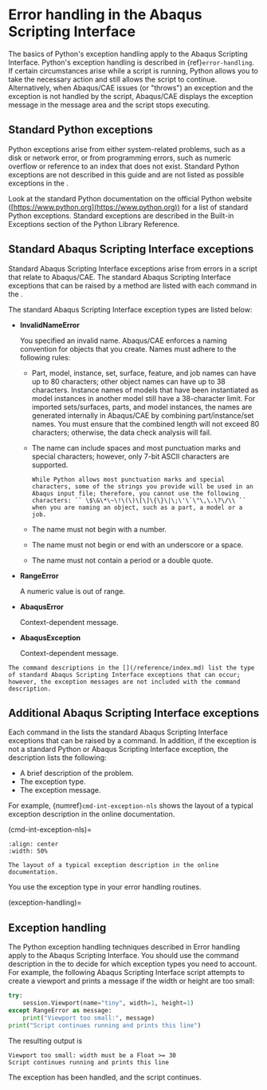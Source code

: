 # Error handling in the Abaqus Scripting Interface

The basics of Python's exception handling apply to the Abaqus Scripting Interface. Python's exception handling is described in {ref}`error-handling`. If certain circumstances arise while a script is running, Python allows you to take the necessary action and still allows the script to continue. Alternatively, when Abaqus/CAE issues (or "throws") an exception and the exception is not handled by the script, Abaqus/CAE displays the exception message in the message area and the script stops executing.

## Standard Python exceptions

Python exceptions arise from either system-related problems, such as a disk or network error, or from programming errors, such as numeric overflow or reference to an index that does not exist. Standard Python exceptions are not described in this guide and are not listed as possible exceptions in the [](/reference/index.md).

Look at the standard Python documentation on the official Python website ([https://www.python.org](https://www.python.org)) for a list of standard Python exceptions. Standard exceptions are described in the Built-in Exceptions section of the Python Library Reference.

## Standard Abaqus Scripting Interface exceptions

Standard Abaqus Scripting Interface exceptions arise from errors in a script that relate to Abaqus/CAE. The standard Abaqus Scripting Interface exceptions that can be raised by a method are listed with each command in the [](/reference/index.md).

The standard Abaqus Scripting Interface exception types are listed below:

- **InvalidNameError**

  You specified an invalid name. Abaqus/CAE enforces a naming convention for objects that you create. Names must adhere to the following rules:

  - Part, model, instance, set, surface, feature, and job names can have up to 80 characters; other object names can have up to 38 characters. Instance names of models that have been instantiated as model instances in another model still have a 38-character limit. For imported sets/surfaces, parts, and model instances, the names are generated internally in Abaqus/CAE by combining part/instance/set names. You must ensure that the combined length will not exceed 80 characters; otherwise, the data check analysis will fail.

  - The name can include spaces and most punctuation marks and special characters; however, only 7-bit ASCII characters are supported.

    ```{warning}
    While Python allows most punctuation marks and special characters, some of the strings you provide will be used in an Abaqus input file; therefore, you cannot use the following characters: `` \$\&\*\~\!\(\)\[\]\{\}\|\;\'\`\"\,\.\?\/\\ `` when you are naming an object, such as a part, a model or a job.
    ```

  - The name must not begin with a number.

  - The name must not begin or end with an underscore or a space.

  - The name must not contain a period or a double quote.

- **RangeError**

  A numeric value is out of range.

- **AbaqusError**

  Context-dependent message.

- **AbaqusException**

  Context-dependent message.

```{note}
The command descriptions in the [](/reference/index.md) list the type of standard Abaqus Scripting Interface exceptions that can occur; however, the exception messages are not included with the command description.
```

## Additional Abaqus Scripting Interface exceptions

Each command in the [](/reference/index.md) lists the standard Abaqus Scripting Interface exceptions that can be raised by a command. In addition, if the exception is not a standard Python or Abaqus Scripting Interface exception, the description lists the following:

- A brief description of the problem.
- The exception type.
- The exception message.

For example, {numref}`cmd-int-exception-nls` shows the layout of a typical exception description in the online documentation.

(cmd-int-exception-nls)=

```{figure} /images/cmd-int-exception-nls.png
:align: center
:width: 50%

The layout of a typical exception description in the online documentation.
```

You use the exception type in your error handling routines.

(exception-handling)=

## Exception handling

The Python exception handling techniques described in Error handling apply to the Abaqus Scripting Interface. You should use the command description in the [](/reference/index.md) to decide for which exception types you need to account. For example, the following Abaqus Scripting Interface script attempts to create a viewport and prints a message if the width or height are too small:

```python
try:
    session.Viewport(name="tiny", width=1, height=1)
except RangeError as message:
    print("Viewport too small:", message)
print("Script continues running and prints this line")
```

The resulting output is

```
Viewport too small: width must be a Float >= 30
Script continues running and prints this line
```

The exception has been handled, and the script continues.
